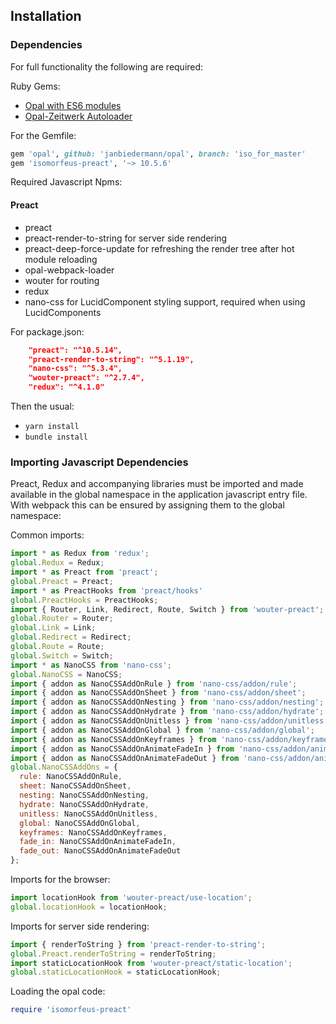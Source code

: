 ## Installation
### Dependencies

For full functionality the following are required:

Ruby Gems:

- [Opal with ES6 modules](https://github.com/opal/opal/pull/2266)
- [Opal-Zeitwerk Autoloader](https://github.com/isomorfeus/opal-zeitwerk)

For the Gemfile:
```ruby
gem 'opal', github: 'janbiedermann/opal', branch: 'iso_for_master'
gem 'isomorfeus-preact', '~> 10.5.6'
```

Required Javascript Npms:

#### Preact
- preact
- preact-render-to-string for server side rendering
- preact-deep-force-update for refreshing the render tree after hot module reloading
- opal-webpack-loader
- wouter for routing
- redux
- nano-css for LucidComponent styling support, required when using LucidComponents

For package.json:
```json
    "preact": "^10.5.14",
    "preact-render-to-string": "^5.1.19",
    "nano-css": "^5.3.4",
    "wouter-preact": "^2.7.4",
    "redux": "^4.1.0"
```

Then the usual:
- `yarn install`
- `bundle install`

### Importing Javascript Dependencies
Preact, Redux and accompanying libraries must be imported and made available in the global namespace in the application javascript entry file. With webpack this can be ensured by assigning them to the global namespace:

Common imports:
```javascript
import * as Redux from 'redux';
global.Redux = Redux;
import * as Preact from 'preact';
global.Preact = Preact;
import * as PreactHooks from 'preact/hooks'
global.PreactHooks = PreactHooks;
import { Router, Link, Redirect, Route, Switch } from 'wouter-preact';
global.Router = Router;
global.Link = Link;
global.Redirect = Redirect;
global.Route = Route;
global.Switch = Switch;
import * as NanoCSS from 'nano-css';
global.NanoCSS = NanoCSS;
import { addon as NanoCSSAddOnRule } from 'nano-css/addon/rule';
import { addon as NanoCSSAddOnSheet } from 'nano-css/addon/sheet';
import { addon as NanoCSSAddOnNesting } from 'nano-css/addon/nesting';
import { addon as NanoCSSAddOnHydrate } from 'nano-css/addon/hydrate';
import { addon as NanoCSSAddOnUnitless } from 'nano-css/addon/unitless';
import { addon as NanoCSSAddOnGlobal } from 'nano-css/addon/global';
import { addon as NanoCSSAddOnKeyframes } from 'nano-css/addon/keyframes';
import { addon as NanoCSSAddOnAnimateFadeIn } from 'nano-css/addon/animate/fadeIn';
import { addon as NanoCSSAddOnAnimateFadeOut } from 'nano-css/addon/animate/fadeOut';
global.NanoCSSAddOns = {
  rule: NanoCSSAddOnRule,
  sheet: NanoCSSAddOnSheet,
  nesting: NanoCSSAddOnNesting,
  hydrate: NanoCSSAddOnHydrate,
  unitless: NanoCSSAddOnUnitless,
  global: NanoCSSAddOnGlobal,
  keyframes: NanoCSSAddOnKeyframes,
  fade_in: NanoCSSAddOnAnimateFadeIn,
  fade_out: NanoCSSAddOnAnimateFadeOut
};
```

Imports for the browser:
```javascript
import locationHook from 'wouter-preact/use-location';
global.locationHook = locationHook;
```

Imports for server side rendering:
```javascript
import { renderToString } from 'preact-render-to-string';
global.Preact.renderToString = renderToString;
import staticLocationHook from 'wouter-preact/static-location';
global.staticLocationHook = staticLocationHook;
```

Loading the opal code:
```ruby
require 'isomorfeus-preact'
```
